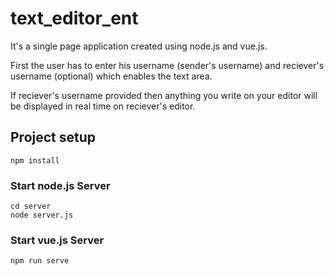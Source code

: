 # text_editor_ent

It's a single page application created using node.js and vue.js.

First the user has to enter his username (sender's username) and reciever's username (optional) which enables the text area.

If reciever's username provided then anything you write on your editor will be displayed in real time on reciever's editor.

## Project setup
```
npm install
```

### Start node.js Server
```
cd server
node server.js
```
### Start vue.js Server
```
npm run serve
```